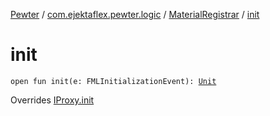 [Pewter](../../index.md) / [com.ejektaflex.pewter.logic](../index.md) / [MaterialRegistrar](index.md) / [init](./init.md)

# init

`open fun init(e: FMLInitializationEvent): `[`Unit`](https://kotlinlang.org/api/latest/jvm/stdlib/kotlin/-unit/index.html)

Overrides [IProxy.init](../../com.ejektaflex.pewter.proxy/-i-proxy/init.md)

